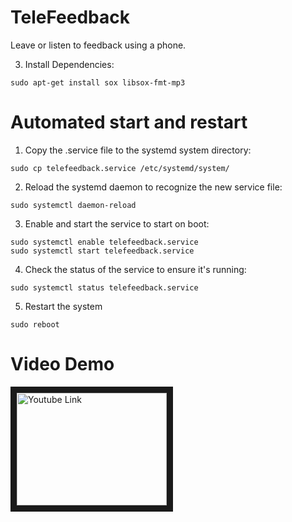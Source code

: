 # TeleFeedback
Leave or listen to feedback using a phone.

3. Install Dependencies:
```
sudo apt-get install sox libsox-fmt-mp3
```

# Automated start and restart
1. Copy the .service file to the systemd system directory:
```
sudo cp telefeedback.service /etc/systemd/system/
```
2. Reload the systemd daemon to recognize the new service file:
```
sudo systemctl daemon-reload
```
3. Enable and start the service to start on boot:
```
sudo systemctl enable telefeedback.service
sudo systemctl start telefeedback.service
```
4. Check the status of the service to ensure it's running:
```
sudo systemctl status telefeedback.service
```
5. Restart the system
```
sudo reboot
```


# Video Demo
<a href="http://www.youtube.com/watch?feature=player_embedded&v=lMZIa6t9k3g" target="_blank"><img src="http://img.youtube.com/vi/lMZIa6t9k3g/0.jpg" 
alt="Youtube Link" width="240" height="180" border="10" /></a>
